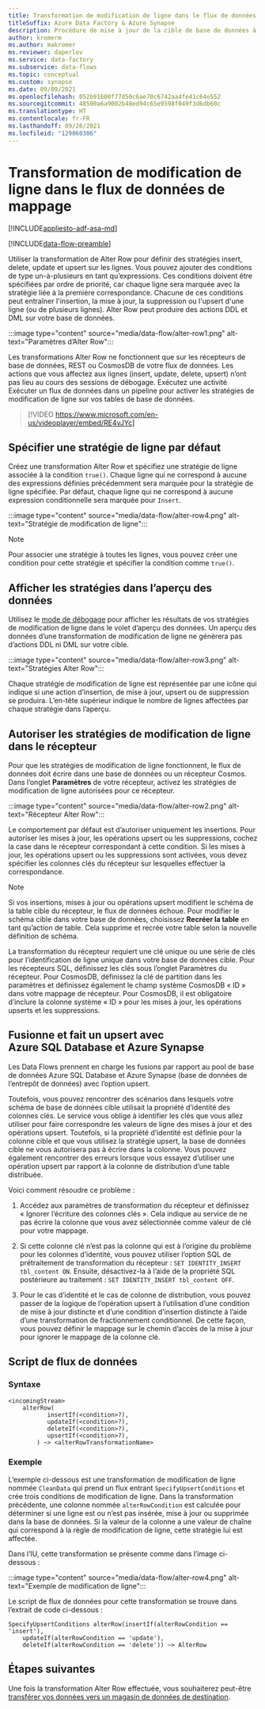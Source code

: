 ```yaml
---
title: Transformation de modification de ligne dans le flux de données de mappage
titleSuffix: Azure Data Factory & Azure Synapse
description: Procédure de mise à jour de la cible de base de données à l’aide de la transformation de modification de ligne dans le flux de données de mappage dans les pipelines Azure Data Factory et Azure Synapse Analytics.
author: kromerm
ms.author: makromer
ms.reviewer: daperlov
ms.service: data-factory
ms.subservice: data-flows
ms.topic: conceptual
ms.custom: synapse
ms.date: 09/09/2021
ms.openlocfilehash: 052b91600f77d50c6ae70c6742aa4fe41c64e552
ms.sourcegitcommit: 48500a6a9002b48ed94c65e9598f049f3d6db60c
ms.translationtype: HT
ms.contentlocale: fr-FR
ms.lasthandoff: 09/26/2021
ms.locfileid: "129060306"
---
```

# <a name="alter-row-transformation-in-mapping-data-flow"></a>Transformation de modification de ligne dans le flux de données de mappage

[!INCLUDE[appliesto-adf-asa-md](includes/appliesto-adf-asa-md.md)]

[!INCLUDE[data-flow-preamble](includes/data-flow-preamble.md)]

Utiliser la transformation de Alter Row pour définir des stratégies insert, delete, update et upsert sur les lignes. Vous pouvez ajouter des conditions de type un-à-plusieurs en tant qu’expressions. Ces conditions doivent être spécifiées par ordre de priorité, car chaque ligne sera marquée avec la stratégie liée à la première correspondance. Chacune de ces conditions peut entraîner l'insertion, la mise à jour, la suppression ou l'upsert d'une ligne (ou de plusieurs lignes). Alter Row peut produire des actions DDL et DML sur votre base de données.

:::image type="content" source="media/data-flow/alter-row1.png" alt-text="Paramètres d’Alter Row":::

Les transformations Alter Row ne fonctionnent que sur les récepteurs de base de données, REST ou CosmosDB de votre flux de données. Les actions que vous affectez aux lignes (insert, update, delete, upsert) n’ont pas lieu au cours des sessions de débogage. Exécutez une activité Exécuter un flux de données dans un pipeline pour activer les stratégies de modification de ligne sur vos tables de base de données.

> [!VIDEO https://www.microsoft.com/en-us/videoplayer/embed/RE4vJYc]

## <a name="specify-a-default-row-policy"></a>Spécifier une stratégie de ligne par défaut

Créez une transformation Alter Row et spécifiez une stratégie de ligne associée à la condition `true()`. Chaque ligne qui ne correspond à aucune des expressions définies précédemment sera marquée pour la stratégie de ligne spécifiée. Par défaut, chaque ligne qui ne correspond à aucune expression conditionnelle sera marquée pour `Insert`.

:::image type="content" source="media/data-flow/alter-row4.png" alt-text="Stratégie de modification de ligne":::

> [!NOTE]
> Pour associer une stratégie à toutes les lignes, vous pouvez créer une condition pour cette stratégie et spécifier la condition comme `true()`.

## <a name="view-policies-in-data-preview"></a>Afficher les stratégies dans l’aperçu des données

Utilisez le [mode de débogage](concepts-data-flow-debug-mode.md) pour afficher les résultats de vos stratégies de modification de ligne dans le volet d’aperçu des données. Un aperçu des données d’une transformation de modification de ligne ne génèrera pas d’actions DDL ni DML sur votre cible.

:::image type="content" source="media/data-flow/alter-row3.png" alt-text="Stratégies Alter Row":::

Chaque stratégie de modification de ligne est représentée par une icône qui indique si une action d’insertion, de mise à jour, upsert ou de suppression se produira. L’en-tête supérieur indique le nombre de lignes affectées par chaque stratégie dans l’aperçu.

## <a name="allow-alter-row-policies-in-sink"></a>Autoriser les stratégies de modification de ligne dans le récepteur

Pour que les stratégies de modification de ligne fonctionnent, le flux de données doit écrire dans une base de données ou un récepteur Cosmos. Dans l’onglet **Paramètres** de votre récepteur, activez les stratégies de modification de ligne autorisées pour ce récepteur.

:::image type="content" source="media/data-flow/alter-row2.png" alt-text="Récepteur Alter Row":::

Le comportement par défaut est d’autoriser uniquement les insertions. Pour autoriser les mises à jour, les opérations upsert ou les suppressions, cochez la case dans le récepteur correspondant à cette condition. Si les mises à jour, les opérations upsert ou les suppressions sont activées, vous devez spécifier les colonnes clés du récepteur sur lesquelles effectuer la correspondance.

> [!NOTE]
> Si vos insertions, mises à jour ou opérations upsert modifient le schéma de la table cible du récepteur, le flux de données échoue. Pour modifier le schéma cible dans votre base de données, choisissez **Recréer la table** en tant qu’action de table. Cela supprime et recrée votre table selon la nouvelle définition de schéma.

La transformation du récepteur requiert une clé unique ou une série de clés pour l’identification de ligne unique dans votre base de données cible. Pour les récepteurs SQL, définissez les clés sous l’onglet Paramètres du récepteur. Pour CosmosDB, définissez la clé de partition dans les paramètres et définissez également le champ système CosmosDB « ID » dans votre mappage de récepteur. Pour CosmosDB, il est obligatoire d’inclure la colonne système « ID » pour les mises à jour, les opérations upserts et les suppressions.

## <a name="merges-and-upserts-with-azure-sql-database-and-azure-synapse"></a>Fusionne et fait un upsert avec Azure SQL Database et Azure Synapse

Les Data Flows prennent en charge les fusions par rapport au pool de base de données Azure SQL Database et Azure Synapse (base de données de l’entrepôt de données) avec l’option upsert.

Toutefois, vous pouvez rencontrer des scénarios dans lesquels votre schéma de base de données cible utilisait la propriété d’identité des colonnes clés. Le service vous oblige à identifier les clés que vous allez utiliser pour faire correspondre les valeurs de ligne des mises à jour et des opérations upsert. Toutefois, si la propriété d’identité est définie pour la colonne cible et que vous utilisez la stratégie upsert, la base de données cible ne vous autorisera pas à écrire dans la colonne. Vous pouvez également rencontrer des erreurs lorsque vous essayez d’utiliser une opération upsert par rapport à la colonne de distribution d’une table distribuée.

Voici comment résoudre ce problème :

1. Accédez aux paramètres de transformation du récepteur et définissez « Ignorer l’écriture des colonnes clés ». Cela indique au service de ne pas écrire la colonne que vous avez sélectionnée comme valeur de clé pour votre mappage.

2. Si cette colonne clé n’est pas la colonne qui est à l’origine du problème pour les colonnes d’identité, vous pouvez utiliser l’option SQL de prétraitement de transformation du récepteur : ```SET IDENTITY_INSERT tbl_content ON```. Ensuite, désactivez-la à l’aide de la propriété SQL postérieure au traitement : ```SET IDENTITY_INSERT tbl_content OFF```.

3. Pour le cas d’identité et le cas de colonne de distribution, vous pouvez passer de la logique de l’opération upsert à l’utilisation d’une condition de mise à jour distincte et d’une condition d’insertion distincte à l’aide d’une transformation de fractionnement conditionnel. De cette façon, vous pouvez définir le mappage sur le chemin d’accès de la mise à jour pour ignorer le mappage de la colonne clé.

## <a name="data-flow-script"></a>Script de flux de données

### <a name="syntax"></a>Syntaxe

```
<incomingStream>
    alterRow(
           insertIf(<condition>?),
           updateIf(<condition>?),
           deleteIf(<condition>?),
           upsertIf(<condition>?),
        ) ~> <alterRowTransformationName>
```

### <a name="example"></a>Exemple

L’exemple ci-dessous est une transformation de modification de ligne nommée `CleanData` qui prend un flux entrant `SpecifyUpsertConditions` et crée trois conditions de modification de ligne. Dans la transformation précédente, une colonne nommée `alterRowCondition` est calculée pour déterminer si une ligne est ou n’est pas insérée, mise à jour ou supprimée dans la base de données. Si la valeur de la colonne a une valeur de chaîne qui correspond à la règle de modification de ligne, cette stratégie lui est affectée.

Dans l’IU, cette transformation se présente comme dans l’image ci-dessous :

:::image type="content" source="media/data-flow/alter-row4.png" alt-text="Exemple de modification de ligne":::

Le script de flux de données pour cette transformation se trouve dans l’extrait de code ci-dessous :

```
SpecifyUpsertConditions alterRow(insertIf(alterRowCondition == 'insert'),
    updateIf(alterRowCondition == 'update'),
    deleteIf(alterRowCondition == 'delete')) ~> AlterRow
```

## <a name="next-steps"></a>Étapes suivantes

Une fois la transformation Alter Row effectuée, vous souhaiterez peut-être [transférer vos données vers un magasin de données de destination](data-flow-sink.md).
